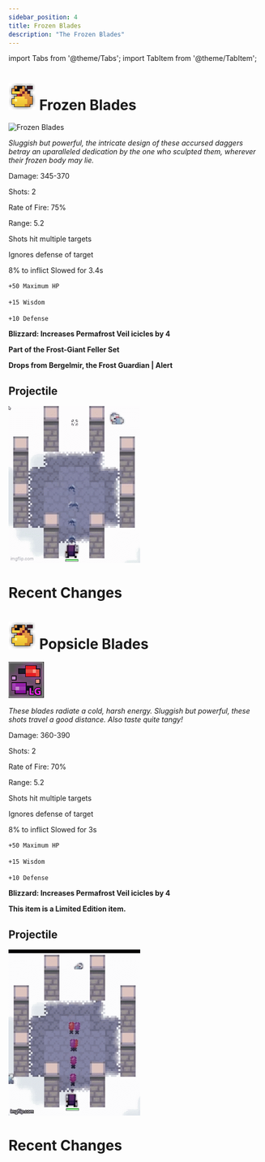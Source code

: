 ```yaml
---
sidebar_position: 4
title: Frozen Blades
description: "The Frozen Blades"
---
```


import Tabs from '@theme/Tabs';
import TabItem from '@theme/TabItem';

<Tabs>
  <TabItem value="Frozen Blades" label="Frozen Blades" default>

# ![lg](https://github.com/Terracidal/Gifs/blob/3df70e5adda992d8f18a074986c795f34a41a577/Legendary_Bag.png) Frozen Blades

![Frozen Blades](https://vwiki.valorserver.com/api/item/picture/Frozen%20Blades)  

<i>Sluggish but powerful, the intricate design of these accursed daggers betray an uparalleled dedication by the one who sculpted them, wherever their frozen body may lie. </i>


Damage: 345-370

Shots: 2

Rate of Fire: 75%

Range: 5.2

Shots hit multiple targets

Ignores defense of target

8% to inflict Slowed for 3.4s

    +50 Maximum HP
    
    +15 Wisdom
    
    +10 Defense
    
  **Blizzard: Increases Permafrost Veil icicles by 4**

**Part of the Frost-Giant Feller Set**
 
**Drops from Bergelmir, the Frost Guardian | Alert** 
 ## Projectile
 
![Frozen Blades Projectile](https://github.com/Terracidal/Gifs/blob/7dbd62da85deebd4d075debae5b794f0e2a5107d/9ff3sd.gif)


# Recent Changes


  </TabItem>
  <TabItem value="Popsicle Blades" label="Popsicle Blades">

#  ![lg](https://github.com/Terracidal/Gifs/blob/3df70e5adda992d8f18a074986c795f34a41a577/Legendary_Bag.png)  Popsicle Blades

![pops](https://github.com/Terracidal/Gifs/blob/91792f3fba34f1b50cb2eb1a42244b50c5d84e3e/Pop.png)
    
<i>These blades radiate a cold, harsh energy. Sluggish but powerful, these shots travel a good distance. Also taste quite tangy!</i>


Damage: 360-390

Shots: 2

Rate of Fire: 70%

Range: 5.2

Shots hit multiple targets

Ignores defense of target

8% to inflict Slowed for 3s

    +50 Maximum HP

    +15 Wisdom

    +10 Defense

 **Blizzard: Increases Permafrost Veil icicles by 4**

**This item is a Limited Edition item.**

 ## Projectile

![mechs5](https://github.com/Terracidal/Gifs/blob/fc608bea9e8c5e7b81fec11d3a99e241d34a4e0c/9ff475.gif)

# Recent Changes



 </TabItem>
</Tabs>
